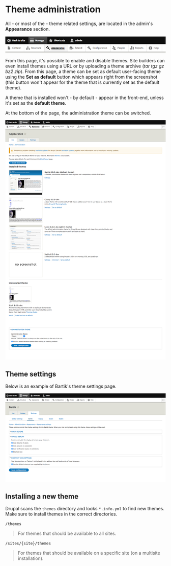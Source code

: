 # Theme administration

All - or most of the - theme related settings, are located in the admin's **Appearance** section.

![The appearance menu](../img/appearance-menu.png)

From this page, it's possible to enable and disable themes. Site builders can even install themes using a URL or by uploading a theme archive (*tar tgz gz bz2 zip*). From this page, a theme can be set as default user-facing theme using the **Set as default** button which appears right from the screenshot (this button won't appear for the theme that is currently set as the default theme).

A theme that is installed won't - by default - appear in the front-end, unless it's set as the **default theme**.

At the bottom of the page, the administration theme can be switched.

![The appearance page](../img/appearance-full.png)

## Theme settings

Below is an example of Bartik's theme settings page.

![The appearance page](../img/bartik-settings.png)

## Installing a new theme

Drupal scans the `themes` directory and looks `*.info.yml` to find new themes. Make sure to install themes in the correct directories.

    /themes

> For themes that should be available to all sites.

    /sites/{site}/themes

> For themes that should be available on a specific site (on a multisite installation).
